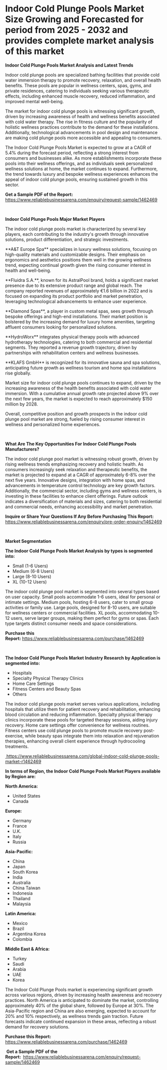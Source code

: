 <p><h1>Indoor Cold Plunge Pools Market Size Growing and Forecasted for period from 2025 - 2032 and provides complete market analysis of this market</h1></p><p><strong>Indoor Cold Plunge Pools Market Analysis and Latest Trends</strong></p>
<p><p>Indoor cold plunge pools are specialized bathing facilities that provide cold water immersion therapy to promote recovery, relaxation, and overall health benefits. These pools are popular in wellness centers, spas, gyms, and private residences, catering to individuals seeking various therapeutic effects, including enhanced muscle recovery, reduced inflammation, and improved mental well-being. </p><p>The market for indoor cold plunge pools is witnessing significant growth, driven by increasing awareness of health and wellness benefits associated with cold water therapy. The rise in fitness culture and the popularity of holistic wellness practices contribute to the demand for these installations. Additionally, technological advancements in pool design and maintenance are making cold plunge pools more accessible and appealing to consumers. </p><p>The Indoor Cold Plunge Pools Market is expected to grow at a CAGR of 5.4% during the forecast period, reflecting a strong interest from consumers and businesses alike. As more establishments incorporate these pools into their wellness offerings, and as individuals seek personalized wellness solutions at home, the market continues to expand. Furthermore, the trend towards luxury and bespoke wellness experiences enhances the appeal of indoor cold plunge pools, ensuring sustained growth in this sector.</p></p>
<p><strong>Get a Sample PDF of the Report:&nbsp;</strong> <a href="https://www.reliablebusinessarena.com/enquiry/request-sample/1462469?utm_campaign=1891&utm_medium=2&utm_source=Github&utm_content=ia&utm_term=14042025&utm_id=indoor-cold-plunge-pools">https://www.reliablebusinessarena.com/enquiry/request-sample/1462469</a></p>
<p>&nbsp;</p>
<p><strong>Indoor Cold Plunge Pools Major Market Players</strong></p>
<p><p>The indoor cold plunge pools market is characterized by several key players, each contributing to the industry's growth through innovative solutions, product differentiation, and strategic investments. </p><p>**A&T Europe Spa** specializes in luxury wellness solutions, focusing on high-quality materials and customizable designs. Their emphasis on ergonomics and aesthetics positions them well in the growing wellness trend, expecting continual growth given the rising consumer interest in health and well-being.</p><p>**Fluidra S.A.**, known for its AstralPool brand, holds a significant market presence due to its extensive product range and global reach. The company reported revenues of approximately €1.6 billion in 2022 and is focused on expanding its product portfolio and market penetration, leveraging technological advancements to enhance user experience.</p><p>**Diamond Spas**, a player in custom metal spas, sees growth through bespoke offerings and high-end installations. Their market position is bolstered by the increasing demand for luxury home amenities, targeting affluent consumers looking for personalized solutions.</p><p>**HydroWorx** integrates physical therapy pools with advanced hydrotherapy technologies, catering to both commercial and residential segments. They reported a revenue growth trajectory, driven by partnerships with rehabilitation centers and wellness businesses.</p><p>**KLAFS GmbH** is recognized for its innovative sauna and spa solutions, anticipating future growth as wellness tourism and home spa installations rise globally. </p><p>Market size for indoor cold plunge pools continues to expand, driven by the increasing awareness of the health benefits associated with cold water immersion. With a cumulative annual growth rate projected above 9% over the next few years, the market is expected to reach approximately $150 million by 2028.</p><p>Overall, competitive position and growth prospects in the indoor cold plunge pool market are strong, fueled by rising consumer interest in wellness and personalized home experiences.</p></p>
<p>&nbsp;</p>
<p><strong>What Are The Key Opportunities For Indoor Cold Plunge Pools Manufacturers?</strong></p>
<p><p>The indoor cold plunge pool market is witnessing robust growth, driven by rising wellness trends emphasizing recovery and holistic health. As consumers increasingly seek relaxation and therapeutic benefits, the market is projected to expand at a CAGR of approximately 6-8% over the next five years. Innovative designs, integration with home spas, and advancements in temperature control technology are key growth factors. Additionally, the commercial sector, including gyms and wellness centers, is investing in these facilities to enhance client offerings. Future outlook indicates a diversification of materials and sizes, catering to both residential and commercial needs, enhancing accessibility and market penetration.</p></p>
<p><strong>Inquire or Share Your Questions If Any Before Purchasing This Report:</strong> <a href="https://www.reliablebusinessarena.com/enquiry/pre-order-enquiry/1462469?utm_campaign=1891&utm_medium=2&utm_source=Github&utm_content=ia&utm_term=14042025&utm_id=indoor-cold-plunge-pools">https://www.reliablebusinessarena.com/enquiry/pre-order-enquiry/1462469</a></p>
<p>&nbsp;</p>
<p><strong>Market Segmentation</strong></p>
<p><strong>The Indoor Cold Plunge Pools Market Analysis by types is segmented into:</strong></p>
<p><ul><li>Small (1-6 Users)</li><li>Medium (6-8 Users)</li><li>Large (8-10 Users)</li><li>XL (10-12 Users)</li></ul></p>
<p><p>The indoor cold plunge pool market is segmented into several types based on user capacity. Small pools accommodate 1-6 users, ideal for personal or intimate settings. Medium pools, hosting 6-8 users, cater to small group activities or family use. Large pools, designed for 8-10 users, are suitable for wellness centers or commercial facilities. XL pools, accommodating 10-12 users, serve larger groups, making them perfect for gyms or spas. Each type targets distinct consumer needs and space considerations.</p></p>
<p><strong>Purchase this Report:&nbsp;</strong><a href="https://www.reliablebusinessarena.com/purchase/1462469?utm_campaign=1891&utm_medium=2&utm_source=Github&utm_content=ia&utm_term=14042025&utm_id=indoor-cold-plunge-pools">https://www.reliablebusinessarena.com/purchase/1462469</a></p>
<p>&nbsp;</p>
<p><strong>The Indoor Cold Plunge Pools Market Industry Research by Application is segmented into:</strong></p>
<p><ul><li>Hospitals</li><li>Specialty Physical Therapy Clinics</li><li>Home Care Settings</li><li>Fitness Centers and Beauty Spas</li><li>Others</li></ul></p>
<p><p>The indoor cold plunge pools market serves various applications, including hospitals that utilize them for patient recovery and rehabilitation, enhancing blood circulation and reducing inflammation. Specialty physical therapy clinics incorporate these pools for targeted therapy sessions, aiding injury recovery. Home care settings offer convenience for wellness routines. Fitness centers use cold plunge pools to promote muscle recovery post-exercise, while beauty spas integrate them into relaxation and rejuvenation therapies, enhancing overall client experience through hydrocooling treatments.</p></p>
<p><a href="https://www.reliablebusinessarena.com/global-indoor-cold-plunge-pools-market-r1462469?utm_campaign=1891&utm_medium=2&utm_source=Github&utm_content=ia&utm_term=14042025&utm_id=indoor-cold-plunge-pools">&nbsp;https://www.reliablebusinessarena.com/global-indoor-cold-plunge-pools-market-r1462469</a></p>
<p><strong>In terms of Region, the Indoor Cold Plunge Pools Market Players available by Region are:</strong></p>
<p>
    <p> <strong> North America: </strong>
        <ul>
            <li>United States</li>
            <li>Canada</li>
        </ul>
        </p> 
    <p> <strong> Europe: </strong>
        <ul>
            <li>Germany</li>
            <li>France</li>
            <li>U.K.</li>
            <li>Italy</li>
            <li>Russia</li>
        </ul>
        </p> 
    <p> <strong> Asia-Pacific: </strong>
        <ul>
            <li>China</li>
            <li>Japan</li>
            <li>South Korea</li>
            <li>India</li>
            <li>Australia</li>
            <li>China Taiwan</li>
            <li>Indonesia</li>
            <li>Thailand</li>
            <li>Malaysia</li>
        </ul>
        </p> 
    <p> <strong> Latin America: </strong>
        <ul>
            <li>Mexico</li>
            <li>Brazil</li>
            <li>Argentina Korea</li>
            <li>Colombia</li>
        </ul>
        </p> 
    <p> <strong> Middle East & Africa: </strong>
        <ul>
            <li>Turkey</li>
            <li>Saudi</li>
            <li>Arabia</li>
            <li>UAE</li>
            <li>Korea</li>
        </ul>
    </p>
    </p>
<p><p>The Indoor Cold Plunge Pools market is experiencing significant growth across various regions, driven by increasing health awareness and recovery practices. North America is anticipated to dominate the market, controlling approximately 40% of the global share, followed by Europe at 30%. The Asia-Pacific region and China are also emerging, expected to account for 20% and 10% respectively, as wellness trends gain traction. Future forecasts indicate continued expansion in these areas, reflecting a robust demand for recovery solutions.</p></p>
<p><strong>Purchase this Report: </strong><a href="https://www.reliablebusinessarena.com/purchase/1462469?utm_campaign=1891&utm_medium=2&utm_source=Github&utm_content=ia&utm_term=14042025&utm_id=indoor-cold-plunge-pools">https://www.reliablebusinessarena.com/purchase/1462469</a></p>
<p>&nbsp;<strong>Get a Sample PDF of the Report:&nbsp;&nbsp;</strong><a href="https://www.reliablebusinessarena.com/enquiry/request-sample/1462469?utm_campaign=1891&utm_medium=2&utm_source=Github&utm_content=ia&utm_term=14042025&utm_id=indoor-cold-plunge-pools">https://www.reliablebusinessarena.com/enquiry/request-sample/1462469</a></p>
<p><strong></strong></p>
<p><p></p><p></p><p></p></p>